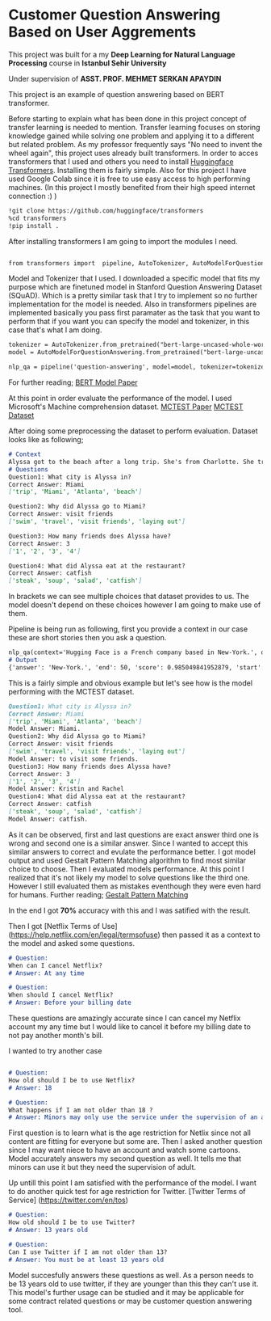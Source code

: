 # Customer Question Answering Based on User Aggrements
This project was built for a my **Deep Learning for Natural Language Processing** course in **Istanbul Sehir University**


Under supervision of **ASST. PROF. MEHMET SERKAN APAYDIN**

  This project is an example of question answering based on BERT transformer. 
  
  Before starting to explain what has been done in this project concept of transfer learning is needed to mention. Transfer learning focuses on storing knowledge gained while solving one problem and applying it to a different but related problem. As my professor frequently says "No need to invent the wheel again", this project uses already built transformers. In order to acces transformers that I used and others you need to install [Huggingface Transformers](https://github.com/huggingface/transformers). Installing them is fairly simple. Also for this project I have used Google Colab since it is free to use easy access to high performing machines. (In this project I mostly benefited from their high speed internet connection :) )
  
```markdown
!git clone https://github.com/huggingface/transformers
%cd transformers
!pip install .
```
After installing transformers I am going to import the modules I need.

```markdown

from transformers import  pipeline, AutoTokenizer, AutoModelForQuestionAnswering 
```

Model and Tokenizer that I used. I downloaded a specific model that fits my purpose which are finetuned model in Stanford Question Answering Dataset (SQuAD). Which is a pretty similar task that I try to implement so no further implementation for the model is needed. Also in transformers pipelines are implemented basically you pass first paramater as the task that you want to perform that if you want you can specify the model and tokenizer, in this case that's what I am doing.
```markdown
tokenizer = AutoTokenizer.from_pretrained("bert-large-uncased-whole-word-masking-finetuned-squad")
model = AutoModelForQuestionAnswering.from_pretrained("bert-large-uncased-whole-word-masking-finetuned-squad")

nlp_qa = pipeline('question-answering', model=model, tokenizer=tokenizer)
```
For further reading;
[BERT Model Paper](https://arxiv.org/pdf/1810.04805.pdf)
  
At this point in order evaluate the performance of the model. I used Microsoft's Machine comprehension dataset.
[MCTEST Paper](https://www.aclweb.org/anthology/D13-1020.pdf)
[MCTEST Dataset](https://github.com/mcobzarenco/mctest/tree/master/data/MCTest)

After doing some preprocessing the dataset to perform evaluation. Dataset looks like as following;

```markdown
# Context
Alyssa got to the beach after a long trip. She's from Charlotte. She traveled from Atlanta. She's now in Miami. She went to Miami to visit some friends. But she wanted some time to herself at the beach, so she went there first. After going swimming and laying out, she went to her friend Ellen's house. Ellen greeted Alyssa and they both had some lemonade to drink. Alyssa called her friends Kristin and Rachel to meet at Ellen's house. The girls traded stories and caught up on their lives. It was a happy time for everyone. The girls went to a restaurant for dinner. The restaurant had a special on catfish. Alyssa enjoyed the restaurant's special. Ellen ordered a salad. Kristin had soup. Rachel had a steak. After eating, the ladies went back to Ellen's house to have fun. They had lots of fun. They stayed the night because they were tired. Alyssa was happy to spend time with her friends again.
# Questions
Question1: What city is Alyssa in?
Correct Answer: Miami
['trip', 'Miami', 'Atlanta', 'beach']

Question2: Why did Alyssa go to Miami?
Correct Answer: visit friends
['swim', 'travel', 'visit friends', 'laying out']

Question3: How many friends does Alyssa have?
Correct Answer: 3
['1', '2', '3', '4']

Question4: What did Alyssa eat at the restaurant?
Correct Answer: catfish
['steak', 'soup', 'salad', 'catfish']
```
In brackets we can see multiple choices that dataset provides to us. The model doesn't depend on these choices however I am going to make use of them.

Pipeline is being run as following, first you provide a context in our case these are short stories then you ask a question.
```markdown
nlp_qa(context='Hugging Face is a French company based in New-York.', question='Where is based Hugging Face ?')
# Output 
{'answer': 'New-York.', 'end': 50, 'score': 0.985049841952879, 'start': 42}
```
This is a fairly simple and obvious example but let's see how is the model performing with the MCTEST dataset.
```markdown
Question1: What city is Alyssa in?
Correct Answer: Miami
['trip', 'Miami', 'Atlanta', 'beach']
Model Answer: Miami.
Question2: Why did Alyssa go to Miami?
Correct Answer: visit friends
['swim', 'travel', 'visit friends', 'laying out']
Model Answer: to visit some friends.
Question3: How many friends does Alyssa have?
Correct Answer: 3
['1', '2', '3', '4']
Model Answer: Kristin and Rachel
Question4: What did Alyssa eat at the restaurant?
Correct Answer: catfish
['steak', 'soup', 'salad', 'catfish']
Model Answer: catfish.
```
As it can be observed, first and last questions are exact answer third one is wrong and second one is a similar answer. Since I wanted to accept this similar answers to correct and evulate the performance better. I got model output and used Gestalt Pattern Matching algorithm to find most similar choice to choose. Then I evaluated models performance. At this point I realized that it's not likely my model to solve questions like the third one. However I still evaluated them as mistakes eventhough they were even hard for humans. 
Further reading;
[Gestalt Pattern Matching](https://www.sciencedirect.com/science/article/pii/S0019995861800491)

In the end I got **70%** accuracy with this and I was satified with the result.

Then I got [Netflix Terms of Use] (https://help.netflix.com/en/legal/termsofuse) then passed it as a context to the model and asked some questions.

```markdown
# Question: 
When can I cancel Netflix?
# Answer: At any time

# Question: 
When should I cancel Netflix?
# Answer: Before your billing date
```
These questions are amazingly accurate since I can cancel my Netflix account my any time but I would like to cancel it before my billing date to not pay another month's bill.

I wanted to try another case
```markdown

# Question:
How old should I be to use Netflix?
# Answer: 18

# Question:
What happens if I am not older than 18 ?
# Answer: Minors may only use the service under the supervision of an adult

```
First question is to learn what is the age restriction for Netlix since not all content are fitting for everyone but some are. Then I asked another question since I may want niece to have an account and watch some cartoons. Model accurately answers my second question as well. It tells me that minors can use it but they need the supervision of adult. 

Up untill this point I am satisfied with the performance of the model. I want to do another quick test for age restriction for Twitter.
[Twitter Terms of Service] (https://twitter.com/en/tos)

```markdown
# Question: 
How old should I be to use Twitter?
# Answer: 13 years old

# Question: 
Can I use Twitter if I am not older than 13?
# Answer: You must be at least 13 years old
```
Model succesfully answers these questions as well. As a person needs to be 13 years old to use twitter, if they are younger than this they can't use it. This model's further usage can be studied and it may be applicable for some contract related questions or may be customer question answering tool.



